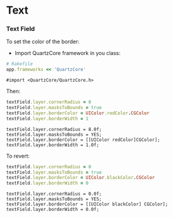 # Text

### Text Field

To set the color of the border:

  * Import QuartzCore framework in you class:

```ruby
# Rakefile
app.frameworks << 'QuartzCore'
```

```oc
#import <QuartzCore/QuartzCore.h>
```

Then:

```ruby
textField.layer.cornerRadius = 8
textField.layer.masksToBounds = true
textField.layer.borderColor = UIColor.redColor.CGColor
textField.layer.borderWidth = 1
```

```oc
textField.layer.cornerRadius = 8.0f;
textField.layer.masksToBounds = YES;
textField.layer.borderColor = [[UIColor redColor]CGColor];
textField.layer.borderWidth = 1.0f;
```


To revert:

```ruby
textField.layer.cornerRadius = 0
textField.layer.masksToBounds = true
textField.layer.borderColor = UIColor.blackColor.CGColor
textField.layer.borderWidth = 0
```

```oc
textField.layer.cornerRadius = 0.0f;
textField.layer.masksToBounds = YES;
textField.layer.borderColor = [[UIColor blackColor] CGColor];
textField.layer.borderWidth = 0.0f;
```


